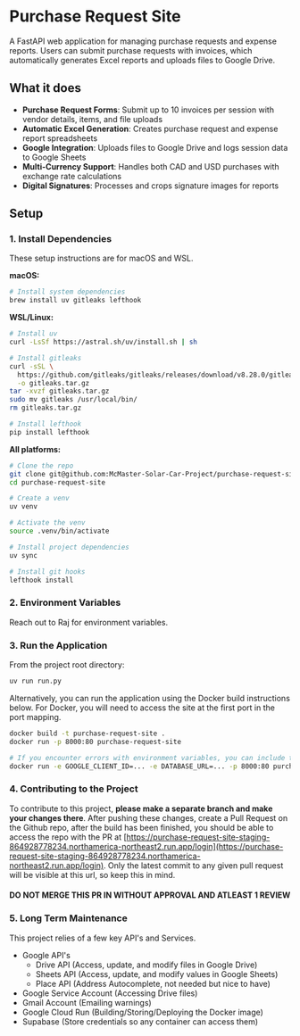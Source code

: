 # Purchase Request Site

A FastAPI web application for managing purchase requests and expense reports. Users can submit purchase requests with invoices, which automatically generates Excel reports and uploads files to Google Drive.

## What it does

- **Purchase Request Forms**: Submit up to 10 invoices per session with vendor details, items, and file uploads
- **Automatic Excel Generation**: Creates purchase request and expense report spreadsheets
- **Google Integration**: Uploads files to Google Drive and logs session data to Google Sheets
- **Multi-Currency Support**: Handles both CAD and USD purchases with exchange rate calculations
- **Digital Signatures**: Processes and crops signature images for reports

## Setup

### 1. Install Dependencies

These setup instructions are for macOS and WSL.

**macOS:**
```bash
# Install system dependencies
brew install uv gitleaks lefthook
```

**WSL/Linux:**
```bash
# Install uv
curl -LsSf https://astral.sh/uv/install.sh | sh

# Install gitleaks
curl -sSL \
  https://github.com/gitleaks/gitleaks/releases/download/v8.28.0/gitleaks_8.28.0_linux_x64.tar.gz \
  -o gitleaks.tar.gz
tar -xvzf gitleaks.tar.gz
sudo mv gitleaks /usr/local/bin/
rm gitleaks.tar.gz

# Install lefthook
pip install lefthook
```

**All platforms:**
```bash
# Clone the repo
git clone git@github.com:McMaster-Solar-Car-Project/purchase-request-site.git
cd purchase-request-site

# Create a venv
uv venv

# Activate the venv
source .venv/bin/activate

# Install project dependencies
uv sync

# Install git hooks
lefthook install
```

### 2. Environment Variables

Reach out to Raj for environment variables.


### 3. Run the Application

From the project root directory:

```bash
uv run run.py
```

Alternatively, you can run the application using the Docker build instructions below. For Docker, you will need to access the site at the first port in the port mapping.
```bash
docker build -t purchase-request-site .
docker run -p 8000:80 purchase-request-site

# If you encounter errors with environment variables, you can include them in the docker run command.
docker run -e GOOGLE_CLIENT_ID=... -e DATABASE_URL=... -p 8000:80 purchase-request-site

```

### 4. Contributing to the Project

To contribute to this project, **please make a separate branch and make your changes there**. After pushing these changes, create a Pull Request on the Github repo, after the build has been finished, you should be able to access the repo with the PR at [https://purchase-request-site-staging-864928778234.northamerica-northeast2.run.app/login](https://purchase-request-site-staging-864928778234.northamerica-northeast2.run.app/login). Only the latest commit to any given pull request will be visible at this url, so keep this in mind.

#### DO NOT MERGE THIS PR IN WITHOUT APPROVAL AND ATLEAST 1 REVIEW

### 5. Long Term Maintenance

This project relies of a few key API's and Services.

- Google API's
  - Drive API (Access, update, and modify files in Google Drive)
  - Sheets API (Access, update, and modify values in Google Sheets)
  - Place API (Address Autocomplete, not needed but nice to have)
- Google Service Account (Accessing Drive files)
- Gmail Account (Emailing warnings)
- Google Cloud Run (Building/Storing/Deploying the Docker image)
- Supabase (Store credentials so any container can access them)
